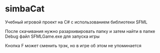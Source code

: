 # simbaCat
Учебный игровой проект  на С# c использованием библиотеки SFML

После скачивания нужно разархивировать папку и затем найти в папке Debug файл SFMLGame.ехе для запуска игры

Кнопка F может сменить трэк, но в игре об этом не упоминается
